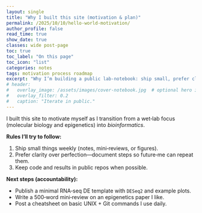 ```yaml
---
layout: single
title: "Why I built this site (motivation & plan)"
permalink: /2025/10/10/hello-world-motivation/
author_profile: false
read_time: true
show_date: true
classes: wide post-page
toc: true
toc_label: "On this page"
toc_icon: "list"
categories: notes
tags: motivation process roadmap
excerpt: "Why I’m building a public lab-notebook: ship small, prefer clarity over perfection, and make results reproducible."
# header:
#   overlay_image: /assets/images/cover-notebook.jpg  # optional hero image
#   overlay_filter: 0.2
#   caption: "Iterate in public."
---
```


I built this site to motivate myself as I transition from a wet‑lab focus (molecular biology and epigenetics) into *bioinformatics*.

**Rules I’ll try to follow:**
1. Ship small things weekly (notes, mini‑reviews, or figures).  
2. Prefer clarity over perfection—document steps so future‑me can repeat them.  
3. Keep code and results in public repos when possible.

**Next steps (accountability):**
- Publish a minimal RNA‑seq DE template with `DESeq2` and example plots.  
- Write a 500‑word mini‑review on an epigenetics paper I like.
- Post a cheatsheet on basic UNIX + Git commands I use daily.

